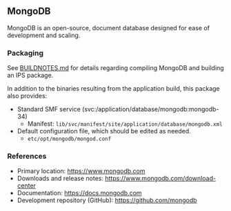 ## MongoDB

MongoDB is an open-source, document database designed for ease of development and scaling.

### Packaging
See [BUILDNOTES.md](BUILDNOTES.md) for details regarding compiling MongoDB and building an IPS package.

In addition to the binaries resulting from the application build, this package also provides:
- Standard SMF service (svc:/application/database/mongodb:mongodb-34)
  - Manifest:  `lib/svc/manifest/site/application/database/mongodb.xml`
- Default configuration file, which should be edited as needed.
  - `etc/opt/mongodb/mongod.conf`


### References
- Primary location:  https://www.mongodb.com
- Downloads and release notes:  https://www.mongodb.com/download-center
- Documentation:  https://docs.mongodb.com
- Development repository (GitHub):  https://github.com/mongodb
